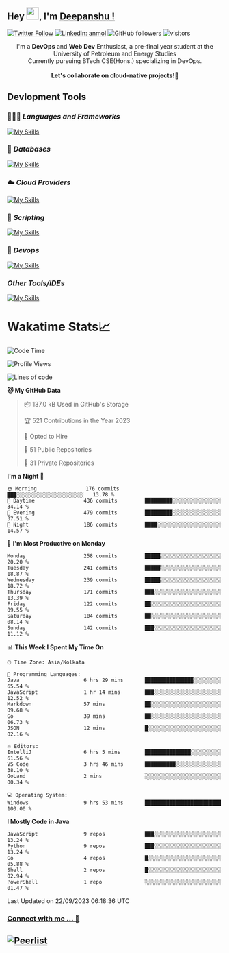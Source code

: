 ## Hey <img src="https://github.com/TheDudeThatCode/TheDudeThatCode/blob/master/Assets/Hi.gif" width="29">, I'm [Deepanshu !](https://bio.link/deepanshgk) 

[![Twitter Follow](https://img.shields.io/twitter/follow/deepanshuurawat?label=Follow)](https://twitter.com/intent/follow?screen_name=deepanshuurawat)
[![Linkedin: anmol](https://img.shields.io/badge/-deepanshu-blue?style=flat-square&logo=Linkedin&logoColor=white&link=https://www.linkedin.com/in/deepanshu-rawat6/)](https://www.linkedin.com/in/deepanshu-rawat6/)
![GitHub followers](https://img.shields.io/github/followers/deepanshu-rawat6?label=Follow&style=social)
![visitors](https://visitor-badge.laobi.icu/badge?page_id=deepanshu-rawat6.deepanshu-rawat6)


<div align="center">
I'm a <b>DevOps</b> and <b>Web Dev</b> Enthusiast, a pre-final year student at the University of Petroleum and Energy Studies <br> Currently pursuing BTech CSE(Hons.) specializing in DevOps.
</div>

<br>

<div align="center">
 <b>Let's collaborate on cloud-native projects!🚀</b>
</div>

## **Devlopment Tools**

### 🧑🏻‍💻 *Languages and Frameworks*
[![My Skills](https://skillicons.dev/icons?i=go,java,py,flask,js,nodejs,express,html,css&theme=dark)](https://skillicons.dev)

### 🛅 *Databases*
[![My Skills](https://skillicons.dev/icons?i=mysql,mongodb,postgres&theme=dark)](https://skillicons.dev)

### ☁️ *Cloud Providers*
[![My Skills](https://skillicons.dev/icons?i=aws,gcp,netlify&theme=dark)](https://skillicons.dev)

### 📜 *Scripting*
[![My Skills](https://skillicons.dev/icons?i=bash&theme=dark)](https://skillicons.dev)

### 👀 *Devops*
[![My Skills](https://skillicons.dev/icons?i=docker,kubernetes,githubactions,jenkins,grafana,prometheus&theme=dark)](https://skillicons.dev)

### *Other Tools/IDEs*
[![My Skills](https://skillicons.dev/icons?i=git,github,vscode,idea,maven&theme=dark)](https://skillicons.dev)

# Wakatime Stats📈

<!--START_SECTION:waka-->
![Code Time](http://img.shields.io/badge/Code%20Time-36%20hrs%2032%20mins-blue)

![Profile Views](http://img.shields.io/badge/Profile%20Views-11-blue)

![Lines of code](https://img.shields.io/badge/From%20Hello%20World%20I%27ve%20Written-1.2%20million%20lines%20of%20code-blue)

**🐱 My GitHub Data** 

> 📦 137.0 kB Used in GitHub's Storage 
 > 
> 🏆 521 Contributions in the Year 2023
 > 
> 💼 Opted to Hire
 > 
> 📜 51 Public Repositories 
 > 
> 🔑 31 Private Repositories 
 > 
**I'm a Night 🦉** 

```text
🌞 Morning                176 commits         ███░░░░░░░░░░░░░░░░░░░░░░   13.78 % 
🌆 Daytime                436 commits         █████████░░░░░░░░░░░░░░░░   34.14 % 
🌃 Evening                479 commits         █████████░░░░░░░░░░░░░░░░   37.51 % 
🌙 Night                  186 commits         ████░░░░░░░░░░░░░░░░░░░░░   14.57 % 
```
📅 **I'm Most Productive on Monday** 

```text
Monday                   258 commits         █████░░░░░░░░░░░░░░░░░░░░   20.20 % 
Tuesday                  241 commits         █████░░░░░░░░░░░░░░░░░░░░   18.87 % 
Wednesday                239 commits         █████░░░░░░░░░░░░░░░░░░░░   18.72 % 
Thursday                 171 commits         ███░░░░░░░░░░░░░░░░░░░░░░   13.39 % 
Friday                   122 commits         ██░░░░░░░░░░░░░░░░░░░░░░░   09.55 % 
Saturday                 104 commits         ██░░░░░░░░░░░░░░░░░░░░░░░   08.14 % 
Sunday                   142 commits         ███░░░░░░░░░░░░░░░░░░░░░░   11.12 % 
```


📊 **This Week I Spent My Time On** 

```text
🕑︎ Time Zone: Asia/Kolkata

💬 Programming Languages: 
Java                     6 hrs 29 mins       ████████████████░░░░░░░░░   65.54 % 
JavaScript               1 hr 14 mins        ███░░░░░░░░░░░░░░░░░░░░░░   12.52 % 
Markdown                 57 mins             ██░░░░░░░░░░░░░░░░░░░░░░░   09.68 % 
Go                       39 mins             ██░░░░░░░░░░░░░░░░░░░░░░░   06.73 % 
JSON                     12 mins             █░░░░░░░░░░░░░░░░░░░░░░░░   02.16 % 

🔥 Editors: 
IntelliJ                 6 hrs 5 mins        ███████████████░░░░░░░░░░   61.56 % 
VS Code                  3 hrs 46 mins       ██████████░░░░░░░░░░░░░░░   38.10 % 
GoLand                   2 mins              ░░░░░░░░░░░░░░░░░░░░░░░░░   00.34 % 

💻 Operating System: 
Windows                  9 hrs 53 mins       █████████████████████████   100.00 % 
```

**I Mostly Code in Java** 

```text
JavaScript               9 repos             ███░░░░░░░░░░░░░░░░░░░░░░   13.24 % 
Python                   9 repos             ███░░░░░░░░░░░░░░░░░░░░░░   13.24 % 
Go                       4 repos             █░░░░░░░░░░░░░░░░░░░░░░░░   05.88 % 
Shell                    2 repos             █░░░░░░░░░░░░░░░░░░░░░░░░   02.94 % 
PowerShell               1 repo              ░░░░░░░░░░░░░░░░░░░░░░░░░   01.47 % 
```




 Last Updated on 22/09/2023 06:18:36 UTC
<!--END_SECTION:waka-->



### [Connect with me ... 💬](https://bio.link/deepanshgk) 
[![Peerlist](https://github-readme-badge.peerlist.io/api/deepanshurawat6?style=social)](https://peerlist.io/deepanshurawat6) 
---

<!--- 
![Snake animation](https://github.com/deepanshu-rawat6/deepanshu-rawat6/blob/output/github-contribution-grid-snake.svg)
---
--->

<!--- 
[![@deepanshurawat6's Holopin board](https://holopin.io/api/user/board?user=deepanshurawat6)](https://holopin.io/@deepanshurawat6)
---
--->
